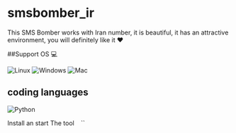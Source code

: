 # smsbomber_ir

This SMS Bomber works with Iran number, it is beautiful, it has an attractive environment, you will definitely like it ♥️

##Support OS 💻

![Linux](https://img.shields.io/badge/-Linux-000000?style=flat&logo=linux&logoColor=FCC624)
![Windows](http://img.shields.io/badge/-Windows-0078D6?style=flat-square&logo=windows&logoColor=ffffff)
![Mac](http://img.shields.io/badge/-Mac-0078D6?style=flat-square&logo=apple&logoColor=ffffff)

## coding languages 

![Python](https://img.shields.io/badge/-Python-333333?style=flat&logo=python)&nbsp;

Install an start The tool
``
``
``
